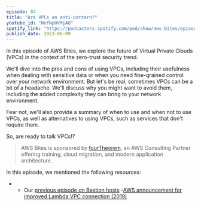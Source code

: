 ```yaml
---
episode: 84
title: "Are VPCs an anti-pattern?"
youtube_id: "NefNpOVMjAQ"
spotify_link: "https://podcasters.spotify.com/pod/show/aws-bites/episodes/84--Are-VPCs-an-anti-pattern-e25f0us"
publish_date: 2023-06-09
---
```


In this episode of AWS Bites, we explore the future of Virtual Private Clouds (VPCs) in the context of the zero-trust security trend.

We'll dive into the pros and cons of using VPCs, including their usefulness when dealing with sensitive data or when you need fine-grained control over your network environment. But let's be real, sometimes VPCs can be a bit of a headache. We'll discuss why you might want to avoid them, including the added complexity they can bring to your network environment.

Fear not, we'll also provide a summary of when to use and when not to use VPCs, as well as alternatives to using VPCs, such as services that don't require them.

So, are ready to talk VPCs!?


> AWS Bites is sponsored by [fourTheorem](https://fourtheorem.com/), an AWS Consulting Partner offering training, cloud migration, and modern application architecture.


In this episode, we mentioned the following resources:

- - Our [previous episode on Bastion hosts](https://awsbites.com/78-when-do-you-need-a-bastion-host/)
-[AWS announcement for improved Lambda VPC connection (2019)](https://aws.amazon.com/blogs/compute/announcing-improved-vpc-networking-for-aws-lambda-functions/)
